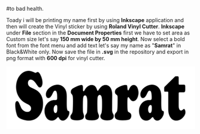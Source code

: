 #to bad health.

Toady i will be printing my name first by using **Inkscape** application and then will create the Vinyl sticker by using **Roland Vinyl Cutter**.
**Inkscape** under **File** section in the **Document Properties** first we have to set area as Custom size let's say **150 mm wide by 50 mm height**. Now select a bold font from the font menu and add text let's say my name as "**Samrat**" in Black&White only. Now save the file in **.svg** in the repository and export in png format with **600 dpi** for vinyl cutter.

![Vinyl Sticker as Samrat](img/myname.png)
